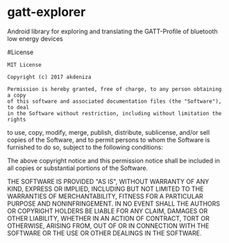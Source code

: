 # gatt-explorer
Android library for exploring and translating the GATT-Profile of bluetooth low energy devices

#License

    MIT License

    Copyright (c) 2017 akdeniza

    Permission is hereby granted, free of charge, to any person obtaining a copy
    of this software and associated documentation files (the "Software"), to deal
    in the Software without restriction, including without limitation the rights
to use, copy, modify, merge, publish, distribute, sublicense, and/or sell
copies of the Software, and to permit persons to whom the Software is
furnished to do so, subject to the following conditions:

The above copyright notice and this permission notice shall be included in all
copies or substantial portions of the Software.

THE SOFTWARE IS PROVIDED "AS IS", WITHOUT WARRANTY OF ANY KIND, EXPRESS OR
IMPLIED, INCLUDING BUT NOT LIMITED TO THE WARRANTIES OF MERCHANTABILITY,
FITNESS FOR A PARTICULAR PURPOSE AND NONINFRINGEMENT. IN NO EVENT SHALL THE
AUTHORS OR COPYRIGHT HOLDERS BE LIABLE FOR ANY CLAIM, DAMAGES OR OTHER
LIABILITY, WHETHER IN AN ACTION OF CONTRACT, TORT OR OTHERWISE, ARISING FROM,
OUT OF OR IN CONNECTION WITH THE SOFTWARE OR THE USE OR OTHER DEALINGS IN THE
SOFTWARE.
